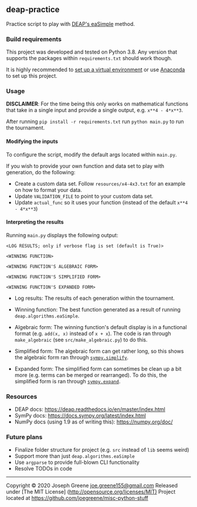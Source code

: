 ## deap-practice

Practice script to play with [DEAP's eaSimple](https://deap.readthedocs.io/en/master/api/algo.html#deap.algorithms.eaSimple)
method.

### Build requirements

This project was developed and tested on Python 3.8. Any version that supports the packages within
`requirements.txt` should work though.

It is highly recommended to [set up a virtual environment](https://docs.python.org/3/tutorial/venv.html)
or use [Anaconda](https://www.anaconda.com/products/individual) to set up this project.

### Usage

__DISCLAIMER__: For the time being this only works on mathematical functions that take in a single
input and provide a single output, e.g. `x**4 - 4*x**3`.

After running `pip install -r requirements.txt` run `python main.py` to run the tournament.

#### Modifying the inputs

To configure the script, modify the default args located within `main.py`.

If you wish to provide your own function and data set to play with generation, do the following:

- Create a custom data set. Follow `resources/x4-4x3.txt` for an example on how to format your data.
- Update `VALIDATION_FILE` to point to your custom data set.
- Update `actual_func` so it uses your function (instead of the default `x**4 - 4*x**3`)

#### Interpreting the results

Running `main.py` displays the following output:

```
<LOG RESULTS; only if verbose flag is set (default is True)>

<WINNING FUNCTION>

<WINNING FUNCTION'S ALGEBRAIC FORM>

<WINNING FUNCTION'S SIMPLIFIED FORM>

<WINNING FUNCTION'S EXPANDED FORM>
```

- Log results: The results of each generation within the tournament.
- Winning function: The best function generated as a result of running `deap.algorithms.eaSimple`.
- Algebraic form: The winning function's default display is in a functional format (e.g. `add(x, x)`
instead of `x + x`). The code is ran through `make_algebraic` (see `src/make_algebraic.py`) to do
this.

- Simplified form: The algebraic form can get rather long, so this shows the algebraic form ran
through [`sympy.simplify`](https://docs.sympy.org/latest/tutorial/simplification.html#simplify).
- Expanded form: The simplified form can sometimes be clean up a bit more (e.g. terms can be merged
or rearranged). To do this, the simplified form is ran through
[`sympy.expand`](https://docs.sympy.org/latest/tutorial/simplification.html#expand).

### Resources

- DEAP docs: <https://deap.readthedocs.io/en/master/index.html>
- SymPy docs: <https://docs.sympy.org/latest/index.html>
- NumPy docs (using 1.9 as of writing this): <https://numpy.org/doc/>

### Future plans

- Finalize folder structure for project (e.g. `src` instead of `lib` seems weird)
- Support more than just `deap.algorithms.eaSimple`
- Use `argparse` to provide full-blown CLI functionality
- Resolve TODOs in code

-------------------------------------------------------------------------------

Copyright &copy; 2020 Joseph Greene <joe.greene155@gmail.com>
Released under [The MIT License] (<http://opensource.org/licenses/MIT)>
Project located at <https://github.com/joegreene/misc-python-stuff>

